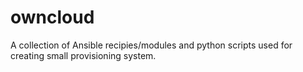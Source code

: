 owncloud
========

A collection of Ansible recipies/modules and python scripts used for creating small provisioning system.
